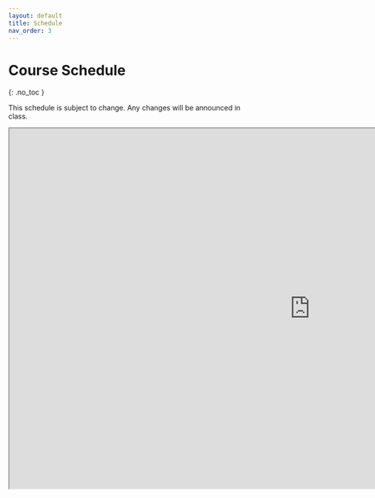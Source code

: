 ```yaml
---
layout: default
title: Schedule
nav_order: 3
---
```


# Course Schedule
{: .no_toc }

This schedule is subject to change. Any changes will be announced in class.


<iframe src="https://docs.google.com/spreadsheets/d/1kukTqZSvM6hGTSoqUtku4RgT8BeeiseJ_6eFNvGO4kk/pubhtml?gid=0&amp;single=true&amp;widget=true&amp;headers=false" width="1200" height="720"></iframe>